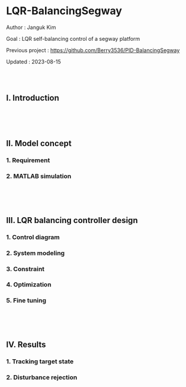 # LQR-BalancingSegway
Author   : Janguk Kim

Goal    : LQR self-balancing control of a segway platform

Previous project : https://github.com/Berry3536/PID-BalancingSegway 

Updated : 2023-08-15

<br/><br/>
## Ⅰ. Introduction



<br/><br/><br/>
## Ⅱ. Model concept
### 1. Requirement

### 2. MATLAB simulation


<br/><br/><br/>
## Ⅲ. LQR balancing controller design

### 1. Control diagram

### 2. System modeling

### 3. Constraint

### 4. Optimization

### 5. Fine tuning


<br/><br/><br/>
## Ⅳ. Results

### 1. Tracking target state

### 2. Disturbance rejection


